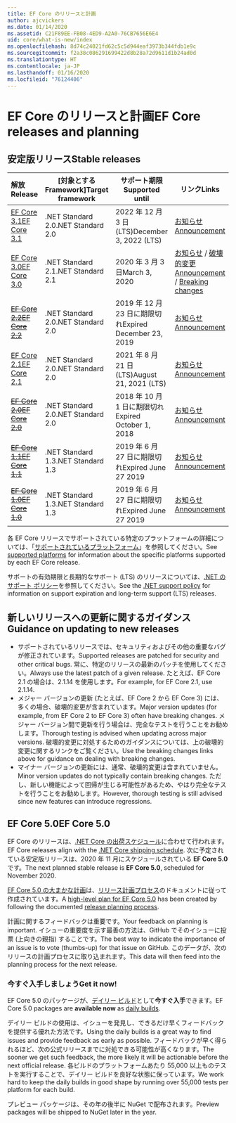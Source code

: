 ```yaml
---
title: EF Core のリリースと計画
author: ajcvickers
ms.date: 01/14/2020
ms.assetid: C21F89EE-FB08-4ED9-A2A0-76CB7656E6E4
uid: core/what-is-new/index
ms.openlocfilehash: 8d74c24021fd62c5c5d944eaf3973b344fdb1e9c
ms.sourcegitcommit: f2a38c086291699422d8b28a72d9611d1b24ad0d
ms.translationtype: HT
ms.contentlocale: ja-JP
ms.lasthandoff: 01/16/2020
ms.locfileid: "76124406"
---
```

# <a name="ef-core-releases-and-planning"></a><span data-ttu-id="d8661-102">EF Core のリリースと計画</span><span class="sxs-lookup"><span data-stu-id="d8661-102">EF Core releases and planning</span></span>

## <a name="stable-releases"></a><span data-ttu-id="d8661-103">安定版リリース</span><span class="sxs-lookup"><span data-stu-id="d8661-103">Stable releases</span></span>

| <span data-ttu-id="d8661-104">解放</span><span class="sxs-lookup"><span data-stu-id="d8661-104">Release</span></span> | <span data-ttu-id="d8661-105">[対象とする Framework]</span><span class="sxs-lookup"><span data-stu-id="d8661-105">Target framework</span></span> | <span data-ttu-id="d8661-106">サポート期限</span><span class="sxs-lookup"><span data-stu-id="d8661-106">Supported until</span></span> | <span data-ttu-id="d8661-107">リンク</span><span class="sxs-lookup"><span data-stu-id="d8661-107">Links</span></span>
|:--------|------------------|-----------------|------
| [<span data-ttu-id="d8661-108">EF Core 3.1</span><span class="sxs-lookup"><span data-stu-id="d8661-108">EF Core 3.1</span></span>](https://www.nuget.org/packages/Microsoft.EntityFrameworkCore/3.1.1) | <span data-ttu-id="d8661-109">.NET Standard 2.0</span><span class="sxs-lookup"><span data-stu-id="d8661-109">.NET Standard 2.0</span></span> | <span data-ttu-id="d8661-110">2022 年 12 月 3 日 (LTS)</span><span class="sxs-lookup"><span data-stu-id="d8661-110">December 3, 2022 (LTS)</span></span> | [<span data-ttu-id="d8661-111">お知らせ</span><span class="sxs-lookup"><span data-stu-id="d8661-111">Announcement</span></span>](https://devblogs.microsoft.com/dotnet/announcing-entity-framework-core-3-1-and-entity-framework-6-4/)
| [<span data-ttu-id="d8661-112">EF Core 3.0</span><span class="sxs-lookup"><span data-stu-id="d8661-112">EF Core 3.0</span></span>](https://www.nuget.org/packages/Microsoft.EntityFrameworkCore/3.0.1) | <span data-ttu-id="d8661-113">.NET Standard 2.1</span><span class="sxs-lookup"><span data-stu-id="d8661-113">.NET Standard 2.1</span></span> | <span data-ttu-id="d8661-114">2020 年 3 月 3 日</span><span class="sxs-lookup"><span data-stu-id="d8661-114">March 3, 2020</span></span> | <span data-ttu-id="d8661-115">[お知らせ](https://devblogs.microsoft.com/dotnet/announcing-ef-core-3-0-and-ef-6-3-general-availability/) / [破壊的変更](ef-core-3.0/breaking-changes.md)</span><span class="sxs-lookup"><span data-stu-id="d8661-115">[Announcement](https://devblogs.microsoft.com/dotnet/announcing-ef-core-3-0-and-ef-6-3-general-availability/) / [Breaking changes](ef-core-3.0/breaking-changes.md)</span></span>
| <span data-ttu-id="d8661-116">~~[EF Core 2.2](https://www.nuget.org/packages/Microsoft.EntityFrameworkCore/2.2.6)~~</span><span class="sxs-lookup"><span data-stu-id="d8661-116">~~[EF Core 2.2](https://www.nuget.org/packages/Microsoft.EntityFrameworkCore/2.2.6)~~</span></span> | <span data-ttu-id="d8661-117">.NET Standard 2.0</span><span class="sxs-lookup"><span data-stu-id="d8661-117">.NET Standard 2.0</span></span> | <span data-ttu-id="d8661-118">2019 年 12 月 23 日に期限切れ</span><span class="sxs-lookup"><span data-stu-id="d8661-118">Expired December 23, 2019</span></span> | [<span data-ttu-id="d8661-119">お知らせ</span><span class="sxs-lookup"><span data-stu-id="d8661-119">Announcement</span></span>](https://devblogs.microsoft.com/dotnet/announcing-entity-framework-core-2-2/)
| [<span data-ttu-id="d8661-120">EF Core 2.1</span><span class="sxs-lookup"><span data-stu-id="d8661-120">EF Core 2.1</span></span>](https://www.nuget.org/packages/Microsoft.EntityFrameworkCore/2.1.14) | <span data-ttu-id="d8661-121">.NET Standard 2.0</span><span class="sxs-lookup"><span data-stu-id="d8661-121">.NET Standard 2.0</span></span> | <span data-ttu-id="d8661-122">2021 年 8 月 21 日 (LTS)</span><span class="sxs-lookup"><span data-stu-id="d8661-122">August 21, 2021 (LTS)</span></span> | [<span data-ttu-id="d8661-123">お知らせ</span><span class="sxs-lookup"><span data-stu-id="d8661-123">Announcement</span></span>](https://devblogs.microsoft.com/dotnet/announcing-entity-framework-core-2-1/)
| <span data-ttu-id="d8661-124">~~[EF Core 2.0](https://www.nuget.org/packages/Microsoft.EntityFrameworkCore/2.0.3)~~</span><span class="sxs-lookup"><span data-stu-id="d8661-124">~~[EF Core 2.0](https://www.nuget.org/packages/Microsoft.EntityFrameworkCore/2.0.3)~~</span></span> | <span data-ttu-id="d8661-125">.NET Standard 2.0</span><span class="sxs-lookup"><span data-stu-id="d8661-125">.NET Standard 2.0</span></span> | <span data-ttu-id="d8661-126">2018 年 10 月 1 日に期限切れ</span><span class="sxs-lookup"><span data-stu-id="d8661-126">Expired October 1, 2018</span></span> | [<span data-ttu-id="d8661-127">お知らせ</span><span class="sxs-lookup"><span data-stu-id="d8661-127">Announcement</span></span>](https://devblogs.microsoft.com/dotnet/announcing-entity-framework-core-2-0/)
| <span data-ttu-id="d8661-128">~~[EF Core 1.1](https://www.nuget.org/packages/Microsoft.EntityFrameworkCore/1.1.6)~~</span><span class="sxs-lookup"><span data-stu-id="d8661-128">~~[EF Core 1.1](https://www.nuget.org/packages/Microsoft.EntityFrameworkCore/1.1.6)~~</span></span> | <span data-ttu-id="d8661-129">.NET Standard 1.3</span><span class="sxs-lookup"><span data-stu-id="d8661-129">.NET Standard 1.3</span></span> | <span data-ttu-id="d8661-130">2019 年 6 月 27 日に期限切れ</span><span class="sxs-lookup"><span data-stu-id="d8661-130">Expired June 27 2019</span></span> | [<span data-ttu-id="d8661-131">お知らせ</span><span class="sxs-lookup"><span data-stu-id="d8661-131">Announcement</span></span>](https://devblogs.microsoft.com/dotnet/announcing-entity-framework-core-1-1/)
| <span data-ttu-id="d8661-132">~~[EF Core 1.0](https://www.nuget.org/packages/Microsoft.EntityFrameworkCore/1.0.6)~~</span><span class="sxs-lookup"><span data-stu-id="d8661-132">~~[EF Core 1.0](https://www.nuget.org/packages/Microsoft.EntityFrameworkCore/1.0.6)~~</span></span> | <span data-ttu-id="d8661-133">.NET Standard 1.3</span><span class="sxs-lookup"><span data-stu-id="d8661-133">.NET Standard 1.3</span></span> | <span data-ttu-id="d8661-134">2019 年 6 月 27 日に期限切れ</span><span class="sxs-lookup"><span data-stu-id="d8661-134">Expired June 27 2019</span></span> | [<span data-ttu-id="d8661-135">お知らせ</span><span class="sxs-lookup"><span data-stu-id="d8661-135">Announcement</span></span>](https://devblogs.microsoft.com/dotnet/entity-framework-core-1-0-0-available/)

<span data-ttu-id="d8661-136">各 EF Core リリースでサポートされている特定のプラットフォームの詳細については、「[サポートされているプラットフォーム](../platforms/index.md)」を参照してください。</span><span class="sxs-lookup"><span data-stu-id="d8661-136">See [supported platforms](../platforms/index.md) for information about the specific platforms supported by each EF Core release.</span></span>

<span data-ttu-id="d8661-137">サポートの有効期限と長期的なサポート (LTS) のリリースについては、[.NET のサポート ポリシー](https://dotnet.microsoft.com/platform/support/policy/dotnet-core)を参照してください。</span><span class="sxs-lookup"><span data-stu-id="d8661-137">See the [.NET support policy](https://dotnet.microsoft.com/platform/support/policy/dotnet-core) for information on support expiration and long-term support (LTS) releases.</span></span>

## <a name="guidance-on-updating-to-new-releases"></a><span data-ttu-id="d8661-138">新しいリリースへの更新に関するガイダンス</span><span class="sxs-lookup"><span data-stu-id="d8661-138">Guidance on updating to new releases</span></span>

* <span data-ttu-id="d8661-139">サポートされているリリースでは、セキュリティおよびその他の重要なバグが修正されています。</span><span class="sxs-lookup"><span data-stu-id="d8661-139">Supported releases are patched for security and other critical bugs.</span></span> <span data-ttu-id="d8661-140">常に、特定のリリースの最新のパッチを使用してください。</span><span class="sxs-lookup"><span data-stu-id="d8661-140">Always use the latest patch of a given release.</span></span> <span data-ttu-id="d8661-141">たとえば、EF Core 2.1 の場合は、2.1.14 を使用します。</span><span class="sxs-lookup"><span data-stu-id="d8661-141">For example, for EF Core 2.1, use 2.1.14.</span></span>
* <span data-ttu-id="d8661-142">メジャー バージョンの更新 (たとえば、EF Core 2 から EF Core 3) には、多くの場合、破壊的変更が含まれています。</span><span class="sxs-lookup"><span data-stu-id="d8661-142">Major version updates (for example, from EF Core 2 to EF Core 3) often have breaking changes.</span></span> <span data-ttu-id="d8661-143">メジャー バージョン間で更新を行う場合は、完全なテストを行うことをお勧めします。</span><span class="sxs-lookup"><span data-stu-id="d8661-143">Thorough testing is advised when updating across major versions.</span></span> <span data-ttu-id="d8661-144">破壊的変更に対処するためのガイダンスについては、上の破壊的変更に関するリンクをご覧ください。</span><span class="sxs-lookup"><span data-stu-id="d8661-144">Use the breaking changes links above for guidance on dealing with breaking changes.</span></span>
* <span data-ttu-id="d8661-145">マイナー バージョンの更新には、通常、破壊的変更は含まれていません。</span><span class="sxs-lookup"><span data-stu-id="d8661-145">Minor version updates do not typically contain breaking changes.</span></span> <span data-ttu-id="d8661-146">ただし、新しい機能によって回帰が生じる可能性があるため、やはり完全なテストを行うことをお勧めします。</span><span class="sxs-lookup"><span data-stu-id="d8661-146">However, thorough testing is still advised since new features can introduce regressions.</span></span>

## <a name="ef-core-50"></a><span data-ttu-id="d8661-147">EF Core 5.0</span><span class="sxs-lookup"><span data-stu-id="d8661-147">EF Core 5.0</span></span>

<span data-ttu-id="d8661-148">EF Core のリリースは、[.NET Core の出荷スケジュール](https://github.com/dotnet/core/blob/master/roadmap.md)に合わせて行われます。</span><span class="sxs-lookup"><span data-stu-id="d8661-148">EF Core releases align with the [.NET Core shipping schedule](https://github.com/dotnet/core/blob/master/roadmap.md).</span></span> <span data-ttu-id="d8661-149">次に予定されている安定版リリースは、2020 年 11 月にスケジュールされている **EF Core 5.0** です。</span><span class="sxs-lookup"><span data-stu-id="d8661-149">The next planned stable release is **EF Core 5.0**, scheduled for November 2020.</span></span>

<span data-ttu-id="d8661-150">[EF Core 5.0 の大まかな計画](ef-core-5.0/plan.md)は、[リリース計画プロセス](release-planning.md)のドキュメントに従って作成されています。</span><span class="sxs-lookup"><span data-stu-id="d8661-150">A [high-level plan for EF Core 5.0](ef-core-5.0/plan.md) has been created by following the documented [release planning process](release-planning.md).</span></span>

<span data-ttu-id="d8661-151">計画に関するフィードバックは重要です。</span><span class="sxs-lookup"><span data-stu-id="d8661-151">Your feedback on planning is important.</span></span> <span data-ttu-id="d8661-152">イシューの重要度を示す最善の方法は、GitHub でそのイシューに投票 (上向きの親指) することです。</span><span class="sxs-lookup"><span data-stu-id="d8661-152">The best way to indicate the importance of an issue is to vote (thumbs-up) for that issue on GitHub.</span></span> <span data-ttu-id="d8661-153">このデータが、次のリリースの計画プロセスに取り込まれます。</span><span class="sxs-lookup"><span data-stu-id="d8661-153">This data will then feed into the planning process for the next release.</span></span>

### <a name="get-it-now"></a><span data-ttu-id="d8661-154">今すぐ入手しましょう</span><span class="sxs-lookup"><span data-stu-id="d8661-154">Get it now!</span></span>

<span data-ttu-id="d8661-155">EF Core 5.0 のパッケージが、[デイリー ビルド](https://github.com/aspnet/AspNetCore/blob/master/docs/DailyBuilds.md)として**今すぐ入手**できます。</span><span class="sxs-lookup"><span data-stu-id="d8661-155">EF Core 5.0 packages are **available now** as [daily builds](https://github.com/aspnet/AspNetCore/blob/master/docs/DailyBuilds.md).</span></span> 

<span data-ttu-id="d8661-156">デイリー ビルドの使用は、イシューを発見し、できるだけ早くフィードバックを提供する優れた方法です。</span><span class="sxs-lookup"><span data-stu-id="d8661-156">Using the daily builds is a great way to find issues and provide feedback as early as possible.</span></span> <span data-ttu-id="d8661-157">フィードバックが早く得られるほど、次の公式リリースまでに対処できる可能性が高くなります。</span><span class="sxs-lookup"><span data-stu-id="d8661-157">The sooner we get such feedback, the more likely it will be actionable before the next official release.</span></span> <span data-ttu-id="d8661-158">各ビルドのプラットフォームあたり 55,000 以上ものテストを実行することで、デイリー ビルドを良好な状態に保っています。</span><span class="sxs-lookup"><span data-stu-id="d8661-158">We work hard to keep the daily builds in good shape by running over 55,000 tests per platform for each build.</span></span>

<span data-ttu-id="d8661-159">プレビュー パッケージは、その年の後半に NuGet で配布されます。</span><span class="sxs-lookup"><span data-stu-id="d8661-159">Preview packages will be shipped to NuGet later in the year.</span></span>
